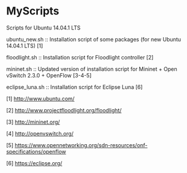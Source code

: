 MyScripts
=========

Scripts for Ubuntu 14.04.1 LTS

ubuntu_new.sh :: Installation script of some packages (for new Ubuntu 14.04.1 LTS) [1]

floodlight.sh :: Installation script for Floodlight controller [2]

mininet.sh :: Updated version of installation script for Mininet + Open vSwitch 2.3.0 + OpenFlow [3-4-5]

eclipse_luna.sh :: Installation script for Eclipse Luna [6]



[1] http://www.ubuntu.com/

[2] http://www.projectfloodlight.org/floodlight/

[3] http://mininet.org/

[4] http://openvswitch.org/

[5] https://www.opennetworking.org/sdn-resources/onf-specifications/openflow

[6] https://eclipse.org/
